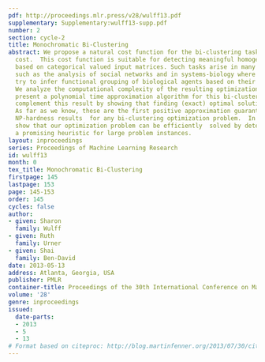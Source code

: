 ```yaml
---
pdf: http://proceedings.mlr.press/v28/wulff13.pdf
supplementary: Supplementary:wulff13-supp.pdf
number: 2
section: cycle-2
title: Monochromatic Bi-Clustering
abstract: We propose a natural cost function for the bi-clustering task, the monochromatic
  cost.  This cost function is suitable for detecting meaningful homogeneous bi-clusters
  based on categorical valued input matrices. Such tasks arise in many applications,
  such as the analysis of social networks and in systems-biology where researchers
  try to infer functional grouping of biological agents based on their pairwise interactions.
  We analyze the computational complexity of the resulting optimization problem. We
  present a polynomial time approximation algorithm for this bi-clustering task and
  complement this result by showing that finding (exact) optimal solutions is NP-hard.
  As far as we know, these are the first positive approximation guarantees  and formal
  NP-hardness results  for any bi-clustering optimization problem.  In addition, we
  show that our optimization problem can be efficiently  solved by deterministic annealing,  yielding
  a promising heuristic for large problem instances.
layout: inproceedings
series: Proceedings of Machine Learning Research
id: wulff13
month: 0
tex_title: Monochromatic Bi-Clustering
firstpage: 145
lastpage: 153
page: 145-153
order: 145
cycles: false
author:
- given: Sharon
  family: Wulff
- given: Ruth
  family: Urner
- given: Shai
  family: Ben-David
date: 2013-05-13
address: Atlanta, Georgia, USA
publisher: PMLR
container-title: Proceedings of the 30th International Conference on Machine Learning
volume: '28'
genre: inproceedings
issued:
  date-parts:
  - 2013
  - 5
  - 13
# Format based on citeproc: http://blog.martinfenner.org/2013/07/30/citeproc-yaml-for-bibliographies/
---
```


